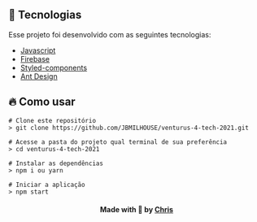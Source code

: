 ## :rocket: Tecnologias
Esse projeto foi desenvolvido com as seguintes tecnologias:

- [Javascript](https://www.javascript.com/)
- [Firebase](https://firebase.google.com/)
- [Styled-components](https://styled-components.com/)
- [Ant Design](https://ant.design/)

## :fire: Como usar
`````
# Clone este repositório
> git clone https://github.com/JBMILHOUSE/venturus-4-tech-2021.git

# Acesse a pasta do projeto qual terminal de sua preferência
> cd venturus-4-tech-2021

# Instalar as dependências
> npm i ou yarn 

# Iniciar a aplicação
> npm start
`````
<h4 align="center">
    Made with 💜 by <a href="https://br.linkedin.com/in/chris-oliveira-alexandre/" target="_blank">Chris</a>
</h4>

